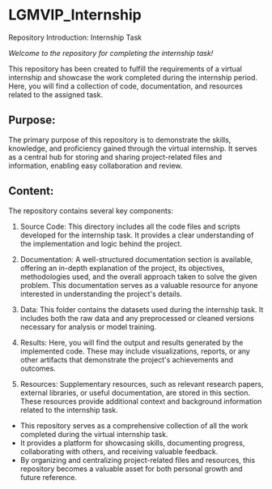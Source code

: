 # **LGMVIP_Internship**

Repository Introduction: Internship Task 

*Welcome to the repository for completing the internship task!* 

This repository has been created to fulfill the requirements of a virtual internship and showcase the work completed during the internship period. 
Here, you will find a collection of code, documentation, and resources related to the assigned task.

## Purpose:
The primary purpose of this repository is to demonstrate the skills, knowledge, and proficiency gained through the virtual internship. It serves as a central hub for storing and sharing project-related files and information, enabling easy collaboration and review.

## Content:
The repository contains several key components:

1. Source Code: This directory includes all the code files and scripts developed for the internship task. It provides a clear understanding of the implementation and logic behind the project.

2. Documentation: A well-structured documentation section is available, offering an in-depth explanation of the project, its objectives, methodologies used, and the overall approach taken to solve the given problem. This documentation serves as a valuable resource for anyone interested in understanding the project's details.

3. Data: This folder contains the datasets used during the internship task. It includes both the raw data and any preprocessed or cleaned versions necessary for analysis or model training.

4. Results: Here, you will find the output and results generated by the implemented code. These may include visualizations, reports, or any other artifacts that demonstrate the project's achievements and outcomes.

5. Resources: Supplementary resources, such as relevant research papers, external libraries, or useful documentation, are stored in this section. These resources provide additional context and background information related to the internship task.

- This repository serves as a comprehensive collection of all the work completed during the virtual internship task. 
- It provides a platform for showcasing skills, documenting progress, collaborating with others, and receiving valuable feedback. 
- By organizing and centralizing project-related files and resources, this repository becomes a valuable asset for both personal growth and future reference.
